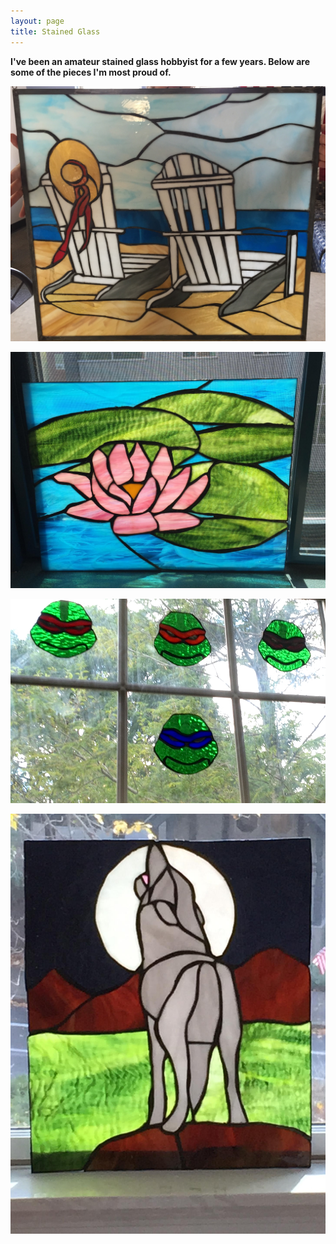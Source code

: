 ```yaml
---
layout: page
title: Stained Glass
---
```


**I've been an amateur stained glass hobbyist for a few years. Below are some of the pieces I'm most proud of.**

![1](https://github.com/maxpohlman/maxpohlman.github.io/blob/master/img/stainedglass/beach.JPG?raw=true)

![1](https://github.com/maxpohlman/maxpohlman.github.io/blob/master/img/stainedglass/waterlily.JPG?raw=true)

![1](https://github.com/maxpohlman/maxpohlman.github.io/blob/master/img/stainedglass/tmnt.JPG?raw=true)

![1](https://github.com/maxpohlman/maxpohlman.github.io/blob/master/img/stainedglass/wolf.JPG?raw=true)